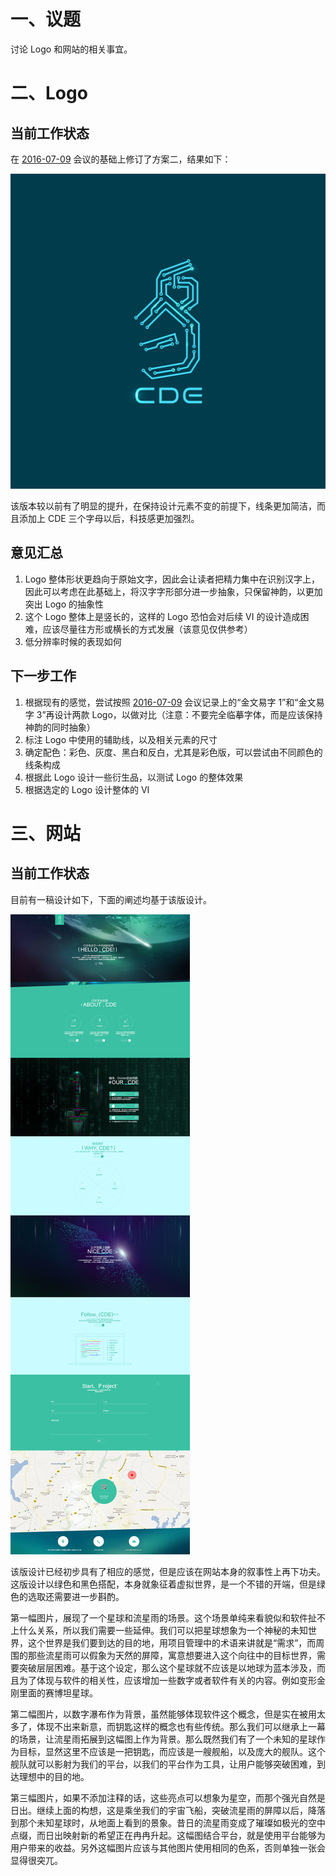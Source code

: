 # 一、议题

讨论 Logo 和网站的相关事宜。

# 二、Logo

## 当前工作状态

在 [2016-07-09](../2016-07-09) 会议的基础上修订了方案二，结果如下：

![Logo 设计 1](./assets/our-logo-1.jpg)

该版本较以前有了明显的提升，在保持设计元素不变的前提下，线条更加简洁，而且添加上 CDE 三个字母以后，科技感更加强烈。

## 意见汇总

1. Logo 整体形状更趋向于原始文字，因此会让读者把精力集中在识别汉字上，因此可以考虑在此基础上，将汉字字形部分进一步抽象，只保留神韵，以更加突出 Logo 的抽象性
2. 这个 Logo 整体上是竖长的，这样的 Logo 恐怕会对后续 VI 的设计造成困难，应该尽量往方形或横长的方式发展（该意见仅供参考）
3. 低分辨率时候的表现如何

## 下一步工作

1. 根据现有的感觉，尝试按照 [2016-07-09](../2016-07-09) 会议记录上的“金文易字 1”和“金文易字 3”再设计两款 Logo，以做对比（注意：不要完全临摹字体，而是应该保持神韵的同时抽象）
2. 标注 Logo 中使用的辅助线，以及相关元素的尺寸
3. 确定配色：彩色、灰度、黑白和反白，尤其是彩色版，可以尝试由不同颜色的线条构成
4. 根据此 Logo 设计一些衍生品，以测试 Logo 的整体效果
5. 根据选定的 Logo 设计整体的 VI

# 三、网站

## 当前工作状态

目前有一稿设计如下，下面的阐述均基于该版设计。

![网站设计](./assets/website.jpg)

该版设计已经初步具有了相应的感觉，但是应该在网站本身的叙事性上再下功夫。这版设计以绿色和黑色搭配，本身就象征着虚拟世界，是一个不错的开端，但是绿色的选取还需要进一步斟酌。

第一幅图片，展现了一个星球和流星雨的场景。这个场景单纯来看貌似和软件扯不上什么关系，所以我们需要一些延伸。我们可以把星球想象为一个神秘的未知世界，这个世界是我们要到达的目的地，用项目管理中的术语来讲就是“需求”，而周围的那些流星雨可以假象为天然的屏障，寓意想要进入这个向往中的目标世界，需要突破层层困难。基于这个设定，那么这个星球就不应该是以地球为蓝本涉及，而且为了体现与软件的相关性，应该增加一些数字或者软件有关的内容。例如变形金刚里面的赛博坦星球。

第二幅图片，以数字瀑布作为背景，虽然能够体现软件这个概念，但是实在被用太多了，体现不出来新意，而钥匙这样的概念也有些传统。那么我们可以继承上一幕的场景，让流星雨拓展到这幅图上作为背景。那么既然我们有了一个未知的星球作为目标，显然这里不应该是一把钥匙，而应该是一艘舰船，以及庞大的舰队。这个舰队就可以影射为我们的平台，以我们的平台作为工具，让用户能够突破困难，到达理想中的目的地。

第三幅图片，如果不添加注释的话，这些亮点可以想象为星空，而那个强光自然是日出。继续上面的构想，这是乘坐我们的宇宙飞船，突破流星雨的屏障以后，降落到那个未知星球时，从地面上看到的景象。昔日的流星雨变成了璀璨如极光的空中点缀，而日出映射新的希望正在冉冉升起。这幅图结合平台，就是使用平台能够为用户带来的收益。另外这幅图片应该与其他图片使用相同的色系，否则单独一张会显得很突兀。
